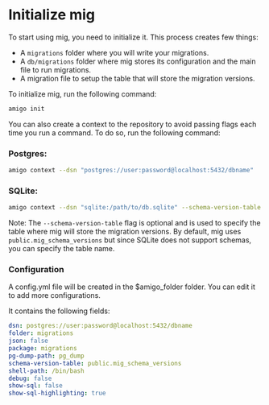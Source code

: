 # Initialize mig

To start using mig, you need to initialize it. This process creates few things:
- A `migrations` folder where you will write your migrations.
- A `db/migrations` folder where mig stores its configuration and the main file to run migrations.
- A migration file to setup the table that will store the migration versions.

To initialize mig, run the following command:

```sh
amigo init
```

You can also create a context to the repository to avoid passing flags each time you run a command. To do so, run the following command:


### Postgres:
```sh
amigo context --dsn "postgres://user:password@localhost:5432/dbname"
```

### SQLite:
```sh
amigo context --dsn "sqlite:/path/to/db.sqlite" --schema-version-table mig_schema_versions
```
Note: The `--schema-version-table` flag is optional and is used to specify the table where mig will store the migration versions. By default, mig uses `public.mig_schema_versions` but since SQLite does not support schemas, you can specify the table name.


### Configuration

A config.yml file will be created in the $amigo_folder folder. You can edit it to add more configurations.

It contains the following fields:
```yaml
dsn: postgres://user:password@localhost:5432/dbname
folder: migrations
json: false
package: migrations
pg-dump-path: pg_dump
schema-version-table: public.mig_schema_versions
shell-path: /bin/bash
debug: false
show-sql: false
show-sql-highlighting: true
```
